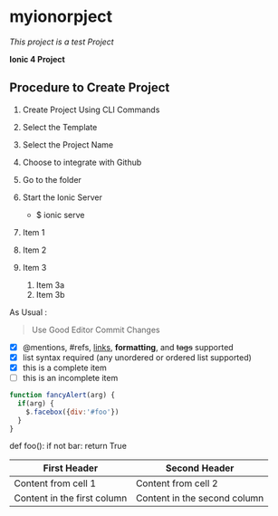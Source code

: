 # myionorpject

*This project is a test Project*

**Ionic 4 Project**

## Procedure to Create Project

1. Create Project Using CLI Commands
  1. Select the Template
  2. Select the Project Name
  3. Choose to integrate with Github
2. Go to the folder
3. Start the Ionic Server
   * $ ionic serve
   
1. Item 1
1. Item 2
1. Item 3
   1. Item 3a
   1. Item 3b
   
   
As Usual :

> Use Good Editor
> Commit Changes 

- [x] @mentions, #refs, [links](), **formatting**, and <del>tags</del> supported
- [x] list syntax required (any unordered or ordered list supported)
- [x] this is a complete item
- [ ] this is an incomplete item

```javascript
function fancyAlert(arg) {
  if(arg) {
    $.facebox({div:'#foo'})
  }
}
```

def foo():
    if not bar:
        return True
        

        
First Header | Second Header
------------ | -------------
Content from cell 1 | Content from cell 2
Content in the first column | Content in the second column
